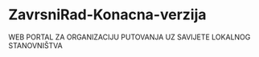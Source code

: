 # ZavrsniRad-Konacna-verzija
WEB PORTAL ZA ORGANIZACIJU PUTOVANJA UZ SAVIJETE LOKALNOG STANOVNIŠTVA
